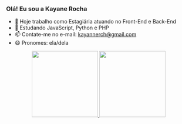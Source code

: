 ### Olá! Eu sou a Kayane Rocha

- 🔭 Hoje trabalho como Estagiária atuando no Front-End e Back-End
- 🌱 Estudando JavaScript, Python e PHP
- 📫 Contate-me no e-mail: kayannerch@gmail.com
- 😄 Pronomes: ela/dela

<div align="center">
  <a href="https://github.com/kayanerocha">
  <img height="180em" src="https://github-readme-stats.vercel.app/api?username=kayanerocha&show_icons=true&theme=dracula&include_all_commits=true&count_private=true"/>
  <img height="180em" src="https://github-readme-stats.vercel.app/api/top-langs/?username=kayanerocha&layout=compact&langs_count=7&theme=dracula"/>
</div>

